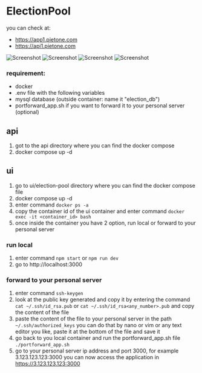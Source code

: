 ﻿# ElectionPool

you can check at:
- https://app1.pietone.com
- https://api1.pietone.com

![Screenshot](https://github.com/fightTone/ElectionPool/blob/main/sample_images/1.png)
![Screenshot](https://github.com/fightTone/ElectionPool/blob/main/sample_images/2.png)
![Screenshot](https://github.com/fightTone/ElectionPool/blob/main/sample_images/3.png)
![Screenshot](https://github.com/fightTone/ElectionPool/blob/main/sample_images/4.png)

### requirement:
- docker
- .env file with the following variables
- mysql database (outside container: name it "election_db")
- portforward_app.sh if you want to forward it to your personal server (optional)

## api 
1. got to the api directory where you can find the docker compose
2. docker compose up -d


## ui
1. go to ui/election-pool directory where you can find the docker compose file
2. docker compose up -d
3. enter command ```docker ps -a```
4. copy the container id of the ui container and enter command ```docker exec -it <container_id> bash```
5. once inside the container you have 2 option, run local or forward to your personal server

### run local
1. enter command ```npm start``` or ```npm run dev```
2. go to http://localhost:3000

### forward to your personal server
1. enter command ```ssh-keygen```
2. look at the public key generated and copy it by entering the command ```cat ~/.ssh/id_rsa.pub``` or ```cat ~/.ssh/id_rsa<any_number>.pub``` and copy the content of the file
3. paste the content of the file to your personal server in the path ```~/.ssh/authorized_keys``` you can do that by nano or vim or any text editor you like, paste it at the bottom of the file and save it
4. go back to you local container and run the portforward_app.sh file ```./portforward_app.sh```
5. go to your personal server ip address and port 3000, for example 3.123.123.123:3000 you can now access the application in https://3.123.123.123:3000

